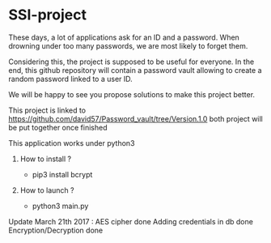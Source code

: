 # SSI-project
These days, a lot of applications ask for an ID and a password. When drowning under too many passwords, we are most likely to forget them.

Considering this, the project is supposed to be useful for everyone. In the end, this github repository will contain a password vault allowing to create a random password linked to a user ID.

We will be happy to see you propose solutions to make this project better.

This project is linked to https://github.com/david57/Password_vault/tree/Version.1.0 both project will be put together once finished

This application works under python3

1) How to install ?

	- pip3 install bcrypt

2) How to launch ?
	
	- python3 main.py

Update March 21th 2017 :
	AES cipher done
	Adding credentials in db done
	Encryption/Decryption done
